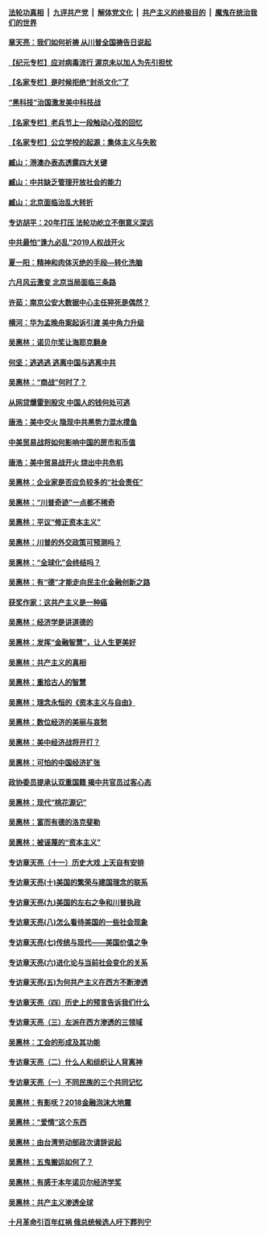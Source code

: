

####  [法轮功真相](../../../../basic/blob/master/README.md?t=06240731) &nbsp;|&nbsp; [九评共产党](../../../../9ping.md/blob/master/README.md?t=06240731) &nbsp;|&nbsp; [解体党文化](../../../../jtdwh.md/blob/master/README.md?t=06240731)  &nbsp;|&nbsp; [共产主义的终极目的](../../../../gczydzjmd.md/blob/master/README.md?t=06240731) &nbsp;|&nbsp; [魔鬼在统治我们的世界](../../../../mgztzwmdsj.md/blob/master/README.md?t=06240731) 

#### [章天亮：我们如何祈祷 从川普全国祷告日说起](../pages/nsc423/n11944627.md?t=06240731) 

#### [【纪元专栏】应对病毒流行 渥京未以加人为先引担忧](../pages/nsc423/n11875714.md?t=06240731) 

#### [【名家专栏】是时候拒绝“封杀文化”了](../pages/nsc423/n11814093.md?t=06240731) 

#### [“黑科技”治国激发美中科技战](../pages/nsc423/n11638056.md?t=06240731) 

#### [【名家专栏】老兵节上一段触动心弦的回忆](../pages/nsc423/n11646016.md?t=06240731) 

#### [【名家专栏】公立学校的起源：集体主义与失败](../pages/nsc423/n11601833.md?t=06240731) 

#### [臧山：港澳办表态透露四大关键](../pages/nsc423/n11421628.md?t=06240731) 

#### [臧山：中共缺乏管理开放社会的能力](../pages/nsc423/n11407457.md?t=06240731) 

#### [臧山：北京面临治乱大转折](../pages/nsc423/n11406895.md?t=06240731) 

#### [专访胡平：20年打压 法轮功屹立不倒意义深远](../pages/nsc423/n11398800.md?t=06240731) 

#### [中共最怕“逢九必乱”2019人权战开火](../pages/nsc423/n11385248.md?t=06240731) 

#### [夏一阳：精神和肉体灭绝的手段—转化洗脑](../pages/nsc423/n11368250.md?t=06240731) 

#### [六月风云激变 北京当局面临三条路](../pages/nsc423/n11313668.md?t=06240731) 

#### [许茹：南京公安大数据中心主任猝死是偶然？](../pages/nsc423/n11064744.md?t=06240731) 

#### [横河：华为孟晚舟案起诉引渡 美中角力升级](../pages/nsc423/n11027230.md?t=06240731) 

#### [吴惠林：诺贝尔奖让海耶克翻身](../pages/nsc423/n10890049.md?t=06240731) 

#### [何坚：逃逃逃 逃离中国与逃离中共](../pages/nsc423/n10592891.md?t=06240731) 

#### [吴惠林：“商战”何时了？](../pages/nsc423/n10573558.md?t=06240731) 

#### [从网贷爆雷到股灾 中国人的钱何处可逃](../pages/nsc423/n10572800.md?t=06240731) 

#### [唐浩：美中交火 隐现中共黑势力混水摸鱼](../pages/nsc423/n10544040.md?t=06240731) 

#### [中美贸易战将如何影响中国的房市和币值](../pages/nsc423/n10543697.md?t=06240731) 

#### [唐浩：美中贸易战开火 烧出中共危机](../pages/nsc423/n10540126.md?t=06240731) 

#### [吴惠林：企业家是否应负较多的“社会责任”](../pages/nsc423/n10535022.md?t=06240731) 

#### [吴惠林：“川普奇迹”一点都不稀奇](../pages/nsc423/n10512808.md?t=06240731) 

#### [吴惠林：平议“修正资本主义”](../pages/nsc423/n10495724.md?t=06240731) 

#### [吴惠林：川普的外交政策可预测吗？](../pages/nsc423/n10462387.md?t=06240731) 

#### [吴惠林：“全球化”会终结吗？](../pages/nsc423/n10452838.md?t=06240731) 

#### [吴惠林：有“德”才能走向民主化金融创新之路](../pages/nsc423/n10432292.md?t=06240731) 

#### [获奖作家：这共产主义是一种癌](../pages/nsc423/n10431541.md?t=06240731) 

#### [吴惠林：经济学是讲道德的](../pages/nsc423/n10398014.md?t=06240731) 

#### [吴惠林：发挥“金融智慧”，让人生更美好](../pages/nsc423/n10375019.md?t=06240731) 

#### [吴惠林：共产主义的真相](../pages/nsc423/n10351394.md?t=06240731) 

#### [吴惠林：重拾古人的智慧](../pages/nsc423/n10337691.md?t=06240731) 

#### [吴惠林：理念永恒的《资本主义与自由》](../pages/nsc423/n10316274.md?t=06240731) 

#### [吴惠林：数位经济的美丽与哀愁](../pages/nsc423/n10292946.md?t=06240731) 

#### [吴惠林：美中经济战将开打？](../pages/nsc423/n10258825.md?t=06240731) 

#### [吴惠林：可怕的中国经济扩张](../pages/nsc423/n10219147.md?t=06240731) 

#### [政协委员提承认双重国籍 揭中共官员过客心态](../pages/nsc423/n10208809.md?t=06240731) 

#### [吴惠林：现代“桃花源记”](../pages/nsc423/n10185234.md?t=06240731) 

#### [吴惠林：富而有德的洛克斐勒](../pages/nsc423/n10142264.md?t=06240731) 

#### [吴惠林：被诬蔑的“资本主义”](../pages/nsc423/n10124816.md?t=06240731) 

#### [专访章天亮（十一）历史大戏 上天自有安排](../pages/nsc423/n10094905.md?t=06240731) 

#### [专访章天亮(十)美国的繁荣与建国理念的联系](../pages/nsc423/n10094899.md?t=06240731) 

#### [专访章天亮(九)美国的左右之争和川普执政](../pages/nsc423/n10094889.md?t=06240731) 

#### [专访章天亮(八)怎么看待美国的一些社会现象](../pages/nsc423/n10094857.md?t=06240731) 

#### [专访章天亮(七)传统与现代——美国价值之争](../pages/nsc423/n10093140.md?t=06240731) 

#### [专访章天亮(六)进化论与当前社会变化的关系](../pages/nsc423/n10092036.md?t=06240731) 

#### [专访章天亮(五)为何共产主义在西方不断渗透](../pages/nsc423/n10083620.md?t=06240731) 

#### [专访章天亮（四）历史上的预言告诉我们什么](../pages/nsc423/n10083606.md?t=06240731) 

#### [专访章天亮（三）左派在西方渗透的三领域](../pages/nsc423/n10081115.md?t=06240731) 

#### [吴惠林：工会的形成及其功能](../pages/nsc423/n10080633.md?t=06240731) 

#### [专访章天亮（二）什么人和组织让人背离神](../pages/nsc423/n10076637.md?t=06240731) 

#### [专访章天亮（一）不同民族的三个共同记忆](../pages/nsc423/n10074188.md?t=06240731) 

#### [吴惠林：有影呒？2018金融泡沫大地震](../pages/nsc423/n10040534.md?t=06240731) 

#### [吴惠林：“爱情”这个东西](../pages/nsc423/n10019423.md?t=06240731) 

#### [吴惠林：由台湾劳动部政次请辞说起](../pages/nsc423/n9979679.md?t=06240731) 

#### [吴惠林：五鬼搬运如何了？](../pages/nsc423/n9925338.md?t=06240731) 

#### [吴惠林：有感于本年诺贝尔经济学奖](../pages/nsc423/n9871883.md?t=06240731) 

#### [吴惠林：共产主义渗透全球](../pages/nsc423/n9812748.md?t=06240731) 

#### [十月革命引百年红祸 俄总统候选人吁下葬列宁](../pages/nsc423/n9810182.md?t=06240731) 

